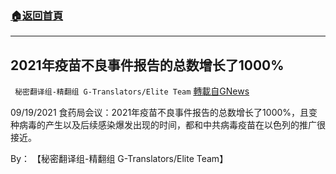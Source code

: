###  [:house:返回首頁](https://github.com/ourhimalayas/txt)
---


## 2021年疫苗不良事件报告的总数增长了1000%
` 秘密翻译组-精翻组 G-Translators/Elite Team` [轉載自GNews](https://gnews.org/zh-hans/1555707/)

09/19/2021 食药局会议：2021年疫苗不良事件报告的总数增长了1000%，且变种病毒的产生以及后续感染爆发出现的时间，都和中共病毒疫苗在以色列的推广很接近。

By： 【秘密翻译组-精翻组 G-Translators/Elite Team】

